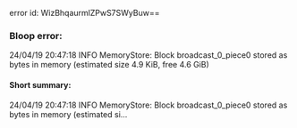 error id: WizBhqaurmlZPwS7SWyBuw==
### Bloop error:

24/04/19 20:47:18 INFO MemoryStore: Block broadcast_0_piece0 stored as bytes in memory (estimated size 4.9 KiB, free 4.6 GiB)
#### Short summary: 

24/04/19 20:47:18 INFO MemoryStore: Block broadcast_0_piece0 stored as bytes in memory (estimated si...